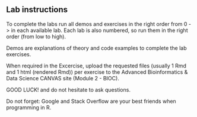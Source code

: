 ## Lab instructions

To complete the labs run all demos and exercises in the right order from 0 -> in each available lab. Each lab is also numbered, so run them in the right order (from low to high).

Demos are explanations of theory and code examples to complete the lab exercises.

When required in the Excercise, upload the requested files (usually 1 Rmd and 1 html (rendered Rmd)) per exercise to the Advanced Bioinformatics & Data Science CANVAS site (Module 2 - BIOC).

GOOD LUCK! and do not hesitate to ask questions.

Do not forget: Google and Stack Overflow are your best friends when programming in R.
